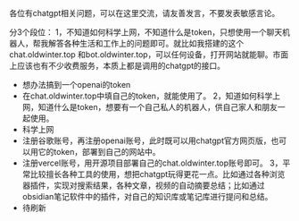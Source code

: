
各位有chatgpt相关问题，可以在这里交流，请友善发言，不要发表敏感言论。



分3个段位：
1，不知道如何科学上网，不知道什么是token，只想使用一个聊天机器人，帮我解答各种生活和工作上的问题即可。就比如我搭建的这个 chat.oldwinter.top 和bot.oldwinter.top，可以任何设备，打开网站就能聊。市面上应该也有不少收费服务，本质上都是调用的chatgpt的接口。
- 想办法搞到一个openai的token
- 在chat.oldwinter.top中填自己的token，就能使用了。
2，知道如何科学上网，知道什么是token，想要有一个自己私人的机器人，供自己家人和朋友一起使用。
- 科学上网
- 注册谷歌账号，再注册openai账号，此时既可以用chatgpt官方网页版，也可以用它的token，部署到自己的网站中。
- 注册vercel账号，用开源项目部署自己的chat.oldwinter.top账号即可。
3，平常比较擅长各种工具的使用，想把chatgpt玩得更花一点。比如通过各种浏览器插件，实现对搜索结果，各种文章，视频的自动摘要总结；比如通过obsidian笔记软件中的插件，对自己的知识库或笔记库进行提问和总结。
- 待刷新